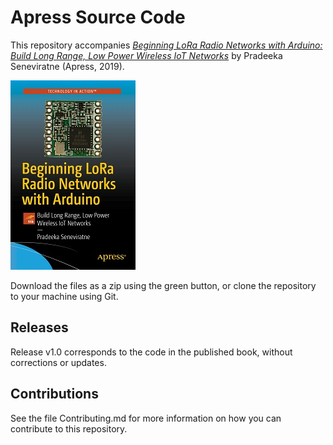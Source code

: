 # Apress Source Code

This repository accompanies [*Beginning LoRa Radio Networks with Arduino: Build Long Range, Low Power Wireless IoT Networks*](https://www.apress.com/9781484243565) by Pradeeka Seneviratne (Apress, 2019).

[comment]: #cover
![Cover image](9781484243565.jpg)

Download the files as a zip using the green button, or clone the repository to your machine using Git.

## Releases

Release v1.0 corresponds to the code in the published book, without corrections or updates.

## Contributions

See the file Contributing.md for more information on how you can contribute to this repository.